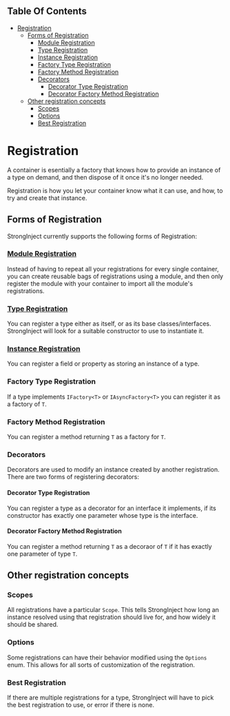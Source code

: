 <!-- START doctoc generated TOC please keep comment here to allow auto update -->
<!-- DON'T EDIT THIS SECTION, INSTEAD RE-RUN doctoc TO UPDATE -->
## Table Of Contents

- [Registration](#registration)
  - [Forms of Registration](#forms-of-registration)
    - [Module Registration](#module-registration)
    - [Type Registration](#type-registration)
    - [Instance Registration](#instance-registration)
    - [Factory Type Registration](#factory-type-registration)
    - [Factory Method Registration](#factory-method-registration)
    - [Decorators](#decorators)
      - [Decorator Type Registration](#decorator-type-registration)
      - [Decorator Factory Method Registration](#decorator-factory-method-registration)
  - [Other registration concepts](#other-registration-concepts)
    - [Scopes](#scopes)
    - [Options](#options)
    - [Best Registration](#best-registration)

<!-- END doctoc generated TOC please keep comment here to allow auto update -->

# Registration

A container is esentially a factory that knows how to provide an instance of a type on demand, and then dispose of it once it's no longer needed.

Registration is how you let your container know what it can use, and how, to try and create that instance.

## Forms of Registration

StrongInject currently supports the following forms of Registration:

### [Module Registration](https://github.com/YairHalberstadt/stronginject/wiki/ModuleRegistration)

Instead of having to repeat all your registrations for every single container, you can create reusable bags of registrations using a module, and then only register the module with your container to import all the module's registrations.

### [Type Registration](https://github.com/YairHalberstadt/stronginject/wiki/TypeRegistration)

You can register a type either as itself, or as its base classes/interfaces. StrongInject will look for a suitable constructor to use to instantiate it.

### [Instance Registration](https://github.com/YairHalberstadt/stronginject/wiki/InstanceRegistration)

You can register a field or property as storing an instance of a type.

### Factory Type Registration

If a type implements `IFactory<T>` or `IAsyncFactory<T>` you can register it as a factory of `T`.

### Factory Method Registration

You can register a method returning `T` as a factory for `T`.

### Decorators

Decorators are used to modify an instance created by another registration. There are two forms of registering decorators:

#### Decorator Type Registration

You can register a type as a decorator for an interface it implements, if its constructor has exactly one parameter whose type is the interface.

#### Decorator Factory Method Registration

You can register a method returning `T` as a decoraor of `T` if it has exactly one parameter of type `T`.

## Other registration concepts

### Scopes

All registrations have a particular `Scope`. This tells StrongInject how long an instance resolved using that registration should live for, and how widely it should be shared.

### Options

Some registrations can have their behavior modified using the `Options` enum. This allows for all sorts of customization of the registration.

### Best Registration

If there are multiple registrations for a type, StrongInject will have to pick the best registration to use, or error if there is none.
